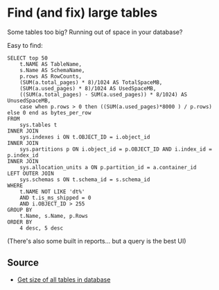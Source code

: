﻿# Find (and fix) large tables

Some tables too big? Running out of space in your database?

Easy to find:

    SELECT top 50
        t.NAME AS TableName,
        s.Name AS SchemaName,
        p.rows AS RowCounts,
        (SUM(a.total_pages) * 8)/1024 AS TotalSpaceMB,
        (SUM(a.used_pages) * 8)/1024 AS UsedSpaceMB,
        ((SUM(a.total_pages) - SUM(a.used_pages)) * 8/1024) AS UnusedSpaceMB,
        case when p.rows > 0 then ((SUM(a.used_pages)*8000 ) / p.rows) else 0 end as bytes_per_row
    FROM
        sys.tables t
    INNER JOIN
        sys.indexes i ON t.OBJECT_ID = i.object_id
    INNER JOIN
        sys.partitions p ON i.object_id = p.OBJECT_ID AND i.index_id = p.index_id
    INNER JOIN
        sys.allocation_units a ON p.partition_id = a.container_id
    LEFT OUTER JOIN
        sys.schemas s ON t.schema_id = s.schema_id
    WHERE
        t.NAME NOT LIKE 'dt%'
        AND t.is_ms_shipped = 0
        AND i.OBJECT_ID > 255
    GROUP BY
        t.Name, s.Name, p.Rows
    ORDER BY
        4 desc, 5 desc

(There's also some built in reports... but a query is the best UI)

## Source

- [Get size of all tables in database](http://stackoverflow.com/questions/7892334/get-size-of-all-tables-in-database)